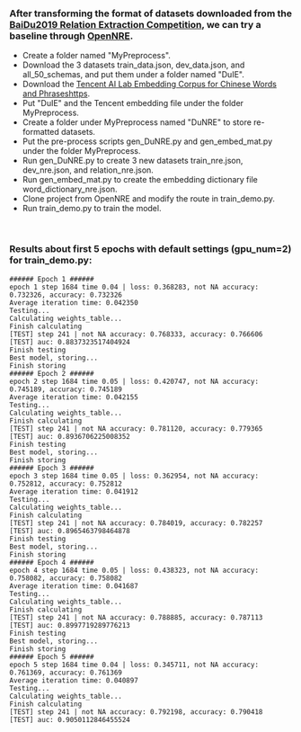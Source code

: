 ### After transforming the format of datasets downloaded from the [BaiDu2019 Relation Extraction Competition](http://lic2019.ccf.org.cn/kg), we can try a baseline through [OpenNRE](https://github.com/thunlp/OpenNRE).
  * Create a folder named "MyPreprocess".
  * Download the 3 datasets train_data.json, dev_data.json, and all_50_schemas, and put them under a folder named "DuIE".
  * Download the [Tencent AI Lab Embedding Corpus for Chinese Words and Phraseshttps](https://ai.tencent.com/ailab/nlp/embedding.html).
  * Put "DuIE" and the Tencent embedding file under the folder MyPreprocess.
  * Create a folder under MyPreprocess named "DuNRE" to store re-formatted datasets.
  * Put the pre-process scripts gen_DuNRE.py and gen_embed_mat.py under the folder MyPreprocess.
  * Run gen_DuNRE.py to create 3 new datasets train_nre.json, dev_nre.json, and relation_nre.json.
  * Run gen_embed_mat.py to create the embedding dictionary file word_dictionary_nre.json.
  * Clone project from OpenNRE and modify the route in train_demo.py.
  * Run train_demo.py to train the model.

<br>

### Results about first 5 epochs with default settings (gpu_num=2) for train_demo.py:
  ```
###### Epoch 1 ######
epoch 1 step 1684 time 0.04 | loss: 0.368283, not NA accuracy: 0.732326, accuracy: 0.732326
Average iteration time: 0.042350
Testing...
Calculating weights_table...
Finish calculating
[TEST] step 241 | not NA accuracy: 0.768333, accuracy: 0.766606
[TEST] auc: 0.8837323517404924
Finish testing
Best model, storing...
Finish storing
###### Epoch 2 ######
epoch 2 step 1684 time 0.05 | loss: 0.420747, not NA accuracy: 0.745189, accuracy: 0.745189
Average iteration time: 0.042155
Testing...
Calculating weights_table...
Finish calculating
[TEST] step 241 | not NA accuracy: 0.781120, accuracy: 0.779365
[TEST] auc: 0.8936706225008352
Finish testing
Best model, storing...
Finish storing
###### Epoch 3 ######
epoch 3 step 1684 time 0.05 | loss: 0.362954, not NA accuracy: 0.752812, accuracy: 0.752812
Average iteration time: 0.041912
Testing...
Calculating weights_table...
Finish calculating
[TEST] step 241 | not NA accuracy: 0.784019, accuracy: 0.782257
[TEST] auc: 0.8965463798464878
Finish testing
Best model, storing...
Finish storing
###### Epoch 4 ######
epoch 4 step 1684 time 0.05 | loss: 0.438323, not NA accuracy: 0.758082, accuracy: 0.758082
Average iteration time: 0.041687
Testing...
Calculating weights_table...
Finish calculating
[TEST] step 241 | not NA accuracy: 0.788885, accuracy: 0.787113
[TEST] auc: 0.8997719289776213
Finish testing
Best model, storing...
Finish storing
###### Epoch 5 ######
epoch 5 step 1684 time 0.04 | loss: 0.345711, not NA accuracy: 0.761369, accuracy: 0.761369
Average iteration time: 0.040897
Testing...
Calculating weights_table...
Finish calculating
[TEST] step 241 | not NA accuracy: 0.792198, accuracy: 0.790418
[TEST] auc: 0.9050112846455524
  ```
